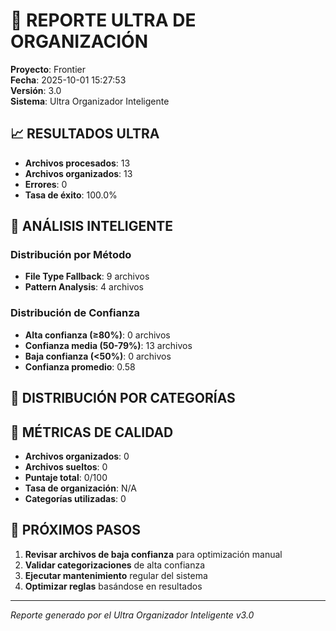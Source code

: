 # 🚀 REPORTE ULTRA DE ORGANIZACIÓN
**Proyecto**: Frontier  
**Fecha**: 2025-10-01 15:27:53  
**Versión**: 3.0  
**Sistema**: Ultra Organizador Inteligente

## 📈 RESULTADOS ULTRA

- **Archivos procesados**: 13
- **Archivos organizados**: 13
- **Errores**: 0
- **Tasa de éxito**: 100.0%

## 🧠 ANÁLISIS INTELIGENTE


### Distribución por Método
- **File Type Fallback**: 9 archivos
- **Pattern Analysis**: 4 archivos

### Distribución de Confianza
- **Alta confianza (≥80%)**: 0 archivos
- **Confianza media (50-79%)**: 13 archivos
- **Baja confianza (<50%)**: 0 archivos
- **Confianza promedio**: 0.58


## 📁 DISTRIBUCIÓN POR CATEGORÍAS


## 🎯 MÉTRICAS DE CALIDAD

- **Archivos organizados**: 0
- **Archivos sueltos**: 0
- **Puntaje total**: 0/100
- **Tasa de organización**: N/A
- **Categorías utilizadas**: 0

## 🚀 PRÓXIMOS PASOS

1. **Revisar archivos de baja confianza** para optimización manual
2. **Validar categorizaciones** de alta confianza
3. **Ejecutar mantenimiento** regular del sistema
4. **Optimizar reglas** basándose en resultados

---
*Reporte generado por el Ultra Organizador Inteligente v3.0*
